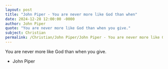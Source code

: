 ```yaml
---
layout: post
title: "John Piper - You are never more like God than when"
date: 2024-12-28 12:00:00 -0000
author: John Piper
quote: "You are never more like God than when you give."
subject: Christian
permalink: /Christian/John Piper/John Piper - You are never more like God than when
---
```


You are never more like God than when you give.

- John Piper
